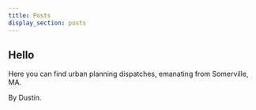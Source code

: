 ```yaml
---
title: Posts
display_section: posts
---
```


## Hello

Here you can find urban planning dispatches, emanating from Somerville, MA.

By Dustin.
